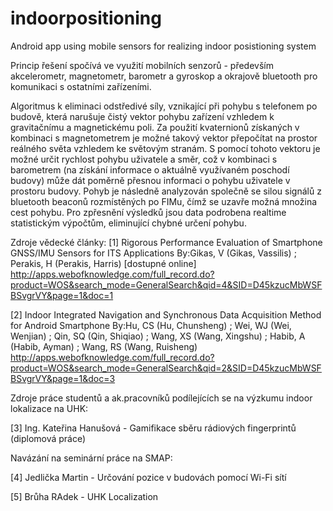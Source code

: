 # indoorpositioning
Android app using mobile sensors for realizing indoor posistioning system

Princip řešení spočívá ve využití mobilních senzorů - především akcelerometr, magnetometr, barometr a gyroskop a okrajově bluetooth pro komunikaci s ostatními zařízeními.
 
Algoritmus k eliminaci odstředivé síly, vznikající při pohybu s telefonem po budově, která narušuje čistý vektor pohybu zařízení vzhledem k gravitačnímu a magnetickému poli. Za použití kvaternionů získaných v kombinaci s magnetometrem je možné takový vektor přepočítat na prostor reálného světa vzhledem ke světovým stranám. S pomocí tohoto vektoru je možné určit rychlost pohybu uživatele a směr, což v kombinaci s barometrem (na získání informace o aktuálně využívaném poschodí budovy) může dát poměrně přesnou informaci o pohybu uživatele v prostoru budovy. Pohyb je následně analyzován společně se silou signálů z bluetooth beaconů rozmístěných po FIMu, čímž se uzavře možná množina cest pohybu. Pro zpřesnění výsledků jsou data podrobena realtime statistickým výpočtům, eliminující chybné určení pohybu.


Zdroje vědecké články:
[1] Rigorous Performance Evaluation of Smartphone GNSS/IMU Sensors for ITS Applications
By:Gikas, V (Gikas, Vassilis) ; Perakis, H (Perakis, Harris) [dostupné online]
http://apps.webofknowledge.com/full_record.do?product=WOS&search_mode=GeneralSearch&qid=4&SID=D45kzucMbWSFBSvgrVY&page=1&doc=1

[2] Indoor Integrated Navigation and Synchronous Data Acquisition Method for Android Smartphone
By:Hu, CS (Hu, Chunsheng) ; Wei, WJ (Wei, Wenjian) ; Qin, SQ (Qin, Shiqiao) ; Wang, XS (Wang, Xingshu) ; Habib, A (Habib, Ayman) ; Wang, RS (Wang, Ruisheng)
http://apps.webofknowledge.com/full_record.do?product=WOS&search_mode=GeneralSearch&qid=2&SID=D45kzucMbWSFBSvgrVY&page=1&doc=3

Zdroje práce studentů a ak.pracovníků podílejících se na výzkumu indoor lokalizace na UHK:

[3] Ing. Kateřina Hanušová - Gamifikace sběru rádiových fingerprintů (diplomová práce)

Navázání na seminární práce na SMAP:

[4] Jedlička Martin - Určování pozice v budovách pomocí Wi-Fi sítí

[5] Brůha RAdek - UHK Localization
